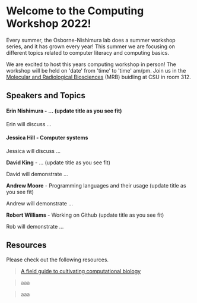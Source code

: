 # Welcome to the Computing Workshop 2022!

Every summer, the Osborne-Nishimura lab does a summer workshop series, and it has grown every year! This summer we are focusing on different topics related to computer literacy and computing basics. 

We are excited to host this years computing workshop in person! The workshop will be held on 'date' from 'time' to 'time' am/pm. Join us in the [Molecular and Radiological Biosciences](https://goo.gl/maps/e9LsEpLVtt4xpX8Z7) (MRB) buidling at CSU in room 312.

## Speakers and Topics 

#### Erin Nishimura - ... (update title as you see fit)

Erin will discuss ...

#### Jessica Hill - Computer systems 

Jessica will discuss ...

**David King** - ... (update title as you see fit)

David will demonstrate ...

**Andrew Moore** - Programming languages and their usage (update title as you see fit)

Andrew will demonstrate ...

**Robert Williams** - Working on Github (update title as you see fit)

Rob will demonstrate ...

## Resources

Please check out the following resources.

> [A field guide to cultivating computational biology](https://journals.plos.org/plosbiology/article?id=10.1371/journal.pbio.3001419)

> aaa

> aaa

